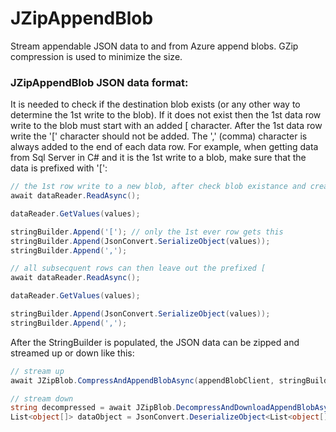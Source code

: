# JZipAppendBlob

Stream appendable JSON data to and from Azure append blobs. GZip compression is used to minimize the size.

### JZipAppendBlob JSON data format:

It is needed to check if the destination blob exists (or any other way to determine the 1st write to the blob). If it does not exist then the 1st data row write to the blob must start with an added [ character. After the 1st data row write the '[' character should not be added. The ',' (comma) character is always added to the end of each data row. For example, when getting data from Sql Server in C# and it is the 1st write to a blob, make sure that the data is prefixed with '[':

```cs
// the 1st row write to a new blob, after check blob existance and create
await dataReader.ReadAsync();

dataReader.GetValues(values);

stringBuilder.Append('['); // only the 1st ever row gets this
stringBuilder.Append(JsonConvert.SerializeObject(values));
stringBuilder.Append(',');

// all subsecquent rows can then leave out the prefixed [
await dataReader.ReadAsync();

dataReader.GetValues(values);

stringBuilder.Append(JsonConvert.SerializeObject(values));
stringBuilder.Append(',');
```

After the StringBuilder is populated, the JSON data can be zipped and streamed up or down like this:

```cs
// stream up
await JZipBlob.CompressAndAppendBlobAsync(appendBlobClient, stringBuilder.ToString());

// stream down
string decompressed = await JZipBlob.DecompressAndDownloadAppendBlobAsync(blocClient);
List<object[]> dataObject = JsonConvert.DeserializeObject<List<object[]>>(decompressed);
```
